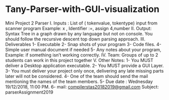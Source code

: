 # Tany-Parser-with-GUI-visualization

Mini Project 2 Parser 
I. Inputs : List of ( tokenvalue, tokentype) input from scanner program Example: x , Identifier :=, assign 4,number 
II. Output: Syntax Tree in a graph drawn by any language but not on console. You should follow the recursive descent top down parsing approach. 
III. Deliverables 
1- Executable 2- Snap shots of your program 3- Code files. 4- Simple user manual document if needed 5- Any notes about your program, Example: if something isn’t working correctly. 
IV. Team: 
Groups of up to 2 students can work in this project together V. Other Notes: 
1- You MUST deliver a Desktop application executable. 2- You MUST provide a GUI Layer. 3- You must deliver your project only once, delivering any late missing parts later will not be 
considered. 4- One of the team should send the mail mentioning the names of the team members. 5- Due date : Wednesday 19/12/2018, 11:00 PM. 6- mail: compilerstas20182019@gmail.com 
Subject: parserAssignment2019 
